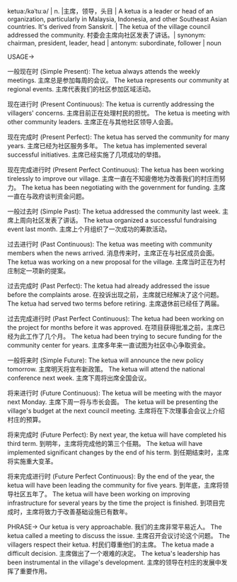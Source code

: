 ketua:/kəˈtuːə/ | n. |主席，领导，头目 | A ketua is a leader or head of an organization, particularly in Malaysia, Indonesia, and other Southeast Asian countries.  It's derived from Sanskrit. | The ketua of the village council addressed the community. 村委会主席向社区发表了讲话。| synonym: chairman, president, leader, head | antonym: subordinate, follower | noun

USAGE->

一般现在时 (Simple Present):
The ketua always attends the weekly meetings. 主席总是参加每周的会议。
The ketua represents our community at regional events. 主席代表我们的社区参加区域活动。

现在进行时 (Present Continuous):
The ketua is currently addressing the villagers' concerns. 主席目前正在处理村民的担忧。
The ketua is meeting with other community leaders. 主席正在与其他社区领导人会面。

现在完成时 (Present Perfect):
The ketua has served the community for many years. 主席已经为社区服务多年。
The ketua has implemented several successful initiatives. 主席已经实施了几项成功的举措。

现在完成进行时 (Present Perfect Continuous):
The ketua has been working tirelessly to improve our village. 主席一直在不知疲倦地为改善我们的村庄而努力。
The ketua has been negotiating with the government for funding. 主席一直在与政府谈判资金问题。

一般过去时 (Simple Past):
The ketua addressed the community last week. 主席上周向社区发表了讲话。
The ketua organized a successful fundraising event last month. 主席上个月组织了一次成功的筹款活动。

过去进行时 (Past Continuous):
The ketua was meeting with community members when the news arrived. 消息传来时，主席正在与社区成员会面。
The ketua was working on a new proposal for the village. 主席当时正在为村庄制定一项新的提案。

过去完成时 (Past Perfect):
The ketua had already addressed the issue before the complaints arose. 在投诉出现之前，主席就已经解决了这个问题。
The ketua had served two terms before retiring. 主席退休前已经任了两届。

过去完成进行时 (Past Perfect Continuous):
The ketua had been working on the project for months before it was approved. 在项目获得批准之前，主席已经为此工作了几个月。
The ketua had been trying to secure funding for the community center for years. 主席多年来一直试图为社区中心争取资金。


一般将来时 (Simple Future):
The ketua will announce the new policy tomorrow. 主席明天将宣布新政策。
The ketua will attend the national conference next week. 主席下周将出席全国会议。

将来进行时 (Future Continuous):
The ketua will be meeting with the mayor next Monday. 主席下周一将与市长会面。
The ketua will be presenting the village's budget at the next council meeting. 主席将在下次理事会会议上介绍村庄的预算。

将来完成时 (Future Perfect):
By next year, the ketua will have completed his third term. 到明年，主席将完成他的第三个任期。
The ketua will have implemented significant changes by the end of his term. 到任期结束时，主席将实施重大变革。

将来完成进行时 (Future Perfect Continuous):
By the end of the year, the ketua will have been leading the community for five years. 到年底，主席将领导社区五年了。
The ketua will have been working on improving infrastructure for several years by the time the project is finished. 到项目完成时，主席将致力于改善基础设施已有数年。

PHRASE->
Our ketua is very approachable. 我们的主席非常平易近人。
The ketua called a meeting to discuss the issue. 主席召开会议讨论这个问题。
The villagers respect their ketua. 村民们尊重他们的主席。
The ketua made a difficult decision. 主席做出了一个艰难的决定。
The ketua's leadership has been instrumental in the village's development. 主席的领导在村庄的发展中发挥了重要作用。
